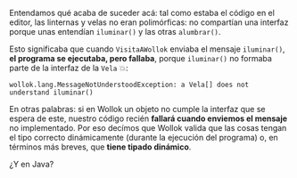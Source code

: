 Entendamos qué acaba de suceder acá: tal como estaba el código en el editor, las linternas y velas no eran polimórficas: no compartían una interfaz porque unas entendían `iluminar()` y las otras `alumbrar()`. 

Esto significaba que cuando `VisitaAWollok` enviaba el mensaje `iluminar()`, **el programa se ejecutaba, pero fallaba**, porque `iluminar()` no formaba parte de la interfaz de la `Vela` :boom:: 

```
wollok.lang.MessageNotUnderstoodException: a Vela[] does not understand iluminar()
```

En otras palabras: si en Wollok un objeto no cumple la interfaz que se espera de este, nuestro código recién **fallará cuando enviemos el mensaje** no implementado. Por eso decímos que Wollok valida que las cosas tengan el tipo correcto dinámicamente (durante la ejecución del programa) o, en términos más breves, que **tiene tipado dinámico**.

¿Y en Java?